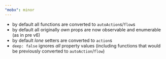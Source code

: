 ```yaml
---
"mobx": minor
---
```


-   by default all functions are converted to `autoAction`s/`flow`s
-   by default all originally _own_ props are now observable and enumerable (as in pre v6)
-   by default _lone_ setters are converted to `action`s
-   `deep: false` ignores _all_ property values (including functions that would be previously converted to `autoAction`/`flow`)
